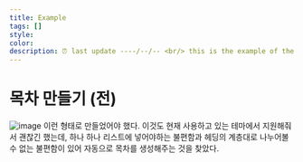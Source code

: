 ```yaml
---
title: Example
tags: []
style: 
color: 
description: ⏰ last update ----/--/-- <br/> this is the example of the post file
---
```




# 목차 만들기 (전)

![image](https://user-images.githubusercontent.com/40678696/170313566-a7886f5d-699a-4896-8178-356130259c0c.png)
이런 형태로 만들었어야 했다. 이것도 현재 사용하고 있는 테마에서 지원해줘서 괜찮긴 했는데, 하나 하나 리스트에 넣어야하는 불편함과 헤딩의 계층대로 나누어볼 수 없는 불편함이 있어 자동으로 목차를 생성해주는 것을 찾았다.